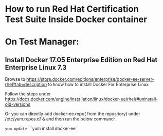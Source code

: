 
# How to run Red Hat Certification Test Suite Inside Docker container

# On Test Manager:


## Install Docker 17.05 Enterprise Edition on Red Hat Enterprise Linux 7.3

 Browse to https://store.docker.com/editions/enterprise/docker-ee-server-rhel?tab=description to know how to install Docker For Enterprise Linux
 
 Follow the steps under https://docs.docker.com/engine/installation/linux/docker-ee/rhel/#uninstall-old-versions
 
 Or you can directly add docker-ee.repo( from the repository) under /etc/yum.repos.d/ & and then run the below command:
 
 ```yum update```
 ```yum install docker-ee``
 
 

